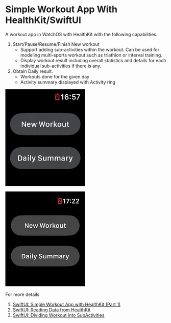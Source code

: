 
# Simple Workout App With HealthKit/SwiftUI


A workout app in WatchOS with HealthKit with the following capabilities.

1. Start/Pause/Resume/Finish New workout
    - Support adding sub-activities within the workout. Can be used for modeling multi-sports workout such as triathlon or interval training.
    - Display workout result including overall statistics and details for each individual sub-activities if there is any.
2. Obtain Daily result.
    - Workouts done for the given day
    - Activity summary displayed with Activity ring


![](./newWorkout.gif)


![](./dailySummary.gif)


For more details
1. [SwiftUI: Simple Workout App with HealthKit (Part 1)](https://medium.com/@itsuki.enjoy/swiftui-simple-workout-app-with-healthkit-part-1-793cd1cd6333)
2. [SwiftUI: Reading Data from HealthKit]()
3. [SwiftUI: Dividing Workout into SubActivities]()

